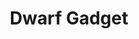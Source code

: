 ---
templateKey: blog-post
featuredpost: false
featuredimage: /assets/Dwarf_Gadget.png
title: Dwarf Gadget
description: Artifacts
testfield: 244
---